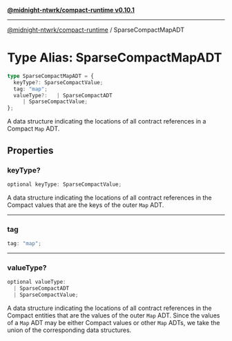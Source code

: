 [**@midnight-ntwrk/compact-runtime v0.10.1**](../README.md)

***

[@midnight-ntwrk/compact-runtime](../globals.md) / SparseCompactMapADT

# Type Alias: SparseCompactMapADT

```ts
type SparseCompactMapADT = {
  keyType?: SparseCompactValue;
  tag: "map";
  valueType?:   | SparseCompactADT
     | SparseCompactValue;
};
```

A data structure indicating the locations of all contract references in a Compact `Map` ADT.

## Properties

### keyType?

```ts
optional keyType: SparseCompactValue;
```

A data structure indicating the locations of all contract references in the Compact values that are the keys of the
outer `Map` ADT.

***

### tag

```ts
tag: "map";
```

***

### valueType?

```ts
optional valueType: 
  | SparseCompactADT
  | SparseCompactValue;
```

A data structure indicating the locations of all contract references in the Compact entities that are the values of the
outer `Map` ADT. Since the values of a `Map` ADT may be either Compact values or other `Map` ADTs, we take the union
of the corresponding data structures.

